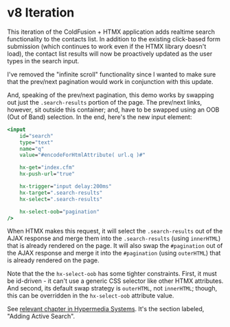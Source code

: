 
# v8 Iteration

This iteration of the ColdFusion + HTMX application adds realtime search functionality to the contacts list. In addition to the existing click-based form submission (which continues to work even if the HTMX library doesn't load), the contact list results will now be proactively updated as the user types in the search input.

I've removed the "infinite scroll" functionality since I wanted to make sure that the prev/next pagination would work in conjunction with this update.

And, speaking of the prev/next pagination, this demo works by swapping out just the `.search-results` portion of the page. The prev/next links, however, sit outside this container; and, have to be swapped using an OOB (Out of Band) selection. In the end, here's the new input element:

```cfm
<input
	id="search"
	type="text"
	name="q"
	value="#encodeForHtmlAttribute( url.q )#"

	hx-get="index.cfm"
	hx-push-url="true"

	hx-trigger="input delay:200ms"
	hx-target=".search-results"
	hx-select=".search-results"

	hx-select-oob="pagination"
/>
```

When HTMX makes this request, it will select the `.search-results` out of the AJAX response and merge them into the `.search-results` (using `innerHTML`) that is already rendered on the page. It will also swap the `#pagination` out of the AJAX response and merge it into the `#pagination` (using `outerHTML`) that is already rendered on the page.

Note that the the `hx-select-oob` has some tighter constraints. First, it must be id-driven - it can't use a generic CSS selector like other HTMX attributes. And second, its default swap strategy is `outerHTML`, not `innerHTML`; though, this can be overridden in the `hx-select-oob` attribute value.

See [relevant chapter in Hypermedia Systems][hypermedia-chapter]. It's the section labeled, "Adding Active Search".


[hypermedia-chapter]: https://hypermedia.systems/more-htmx-patterns/#_adding_active_search
